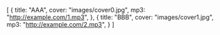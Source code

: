 [
  {
    title: "AAA",
    cover: "images/cover0.jpg",
    mp3: "http://example.com/1.mp3",
  },
   {
    title: "BBB",
    cover: "images/cover1.jpg",
    mp3: "http://example.com/2.mp3",
  }
]
